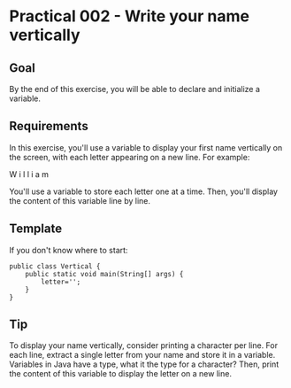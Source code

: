 # Practical 002 - Write your name vertically

## Goal
By the end of this exercise, you will be able to declare and initialize a variable.

## Requirements
In this exercise, you'll use a variable to display your first name vertically on the screen, with each letter appearing on a new line. For example:

W
i
l
l
i
a
m

You'll use a variable to store each letter one at a time.
Then, you'll display the content of this variable line by line.

## Template
If you don't know where to start:

    public class Vertical {
        public static void main(String[] args) {
            letter='';
        }
    }

## Tip
To display your name vertically, consider printing a character per line.
For each line, extract a single letter from your name and store it in a variable.
Variables in Java have a type, what it the type for a character?
Then, print the content of this variable to display the letter on a new line.